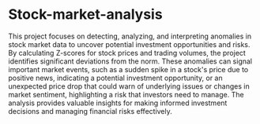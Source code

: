# Stock-market-analysis
This project focuses on detecting, analyzing, and interpreting anomalies in stock market data to uncover potential investment opportunities and risks. By calculating Z-scores for stock prices and trading volumes, the project identifies significant deviations from the norm. These anomalies can signal important market events, such as a sudden spike in a stock's price due to positive news, indicating a potential investment opportunity, or an unexpected price drop that could warn of underlying issues or changes in market sentiment, highlighting a risk that investors need to manage. The analysis provides valuable insights for making informed investment decisions and managing financial risks effectively.
